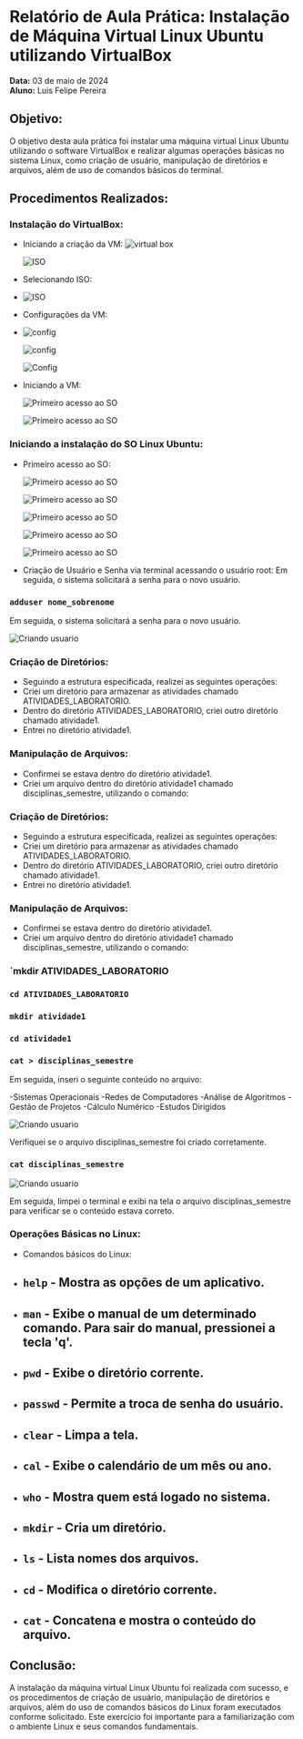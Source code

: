 # Relatório de Aula Prática: Instalação de Máquina Virtual Linux Ubuntu utilizando VirtualBox

**Data:** 03 de maio de 2024  
**Aluno:** Luis Felipe Pereira

## Objetivo:
O objetivo desta aula prática foi instalar uma máquina virtual Linux Ubuntu utilizando o software VirtualBox e realizar algumas operações básicas no sistema Linux, como criação de usuário, manipulação de diretórios e arquivos, além de uso de comandos básicos do terminal.

## Procedimentos Realizados:

### Instalação do VirtualBox:
- Iniciando a criação da VM:
  ![virtual box](img/imagem1.png)
  
    ![ISO](img/imagem2.png)
  
- Selecionando ISO:
- 
  ![ISO](img/imagem3.png)
  
- Configurações da VM:
- 
    ![config](img/imagem4.png)
  
  ![config](img/imagem5.png)
  
    ![Config](img/imagem6.png)
  
- Iniciando a VM:

   ![Primeiro acesso ao SO](img/imagem7.png)

   ![Primeiro acesso ao SO](img/imagem8.png)
  
### Iniciando a instalação do SO Linux Ubuntu:
- Primeiro acesso ao SO:

     ![Primeiro acesso ao SO](img/imagem9.png)

     ![Primeiro acesso ao SO](img/imagem10.png)
  
     ![Primeiro acesso ao SO](img/imagem11.png)
  
     ![Primeiro acesso ao SO](img/imagem12.png)

     ![Primeiro acesso ao SO](img/imagem13.png)

- Criação de Usuário e Senha via terminal acessando o usuário root:
Em seguida, o sistema solicitará a senha para o novo usuário.

### `adduser nome_sobrenome`
Em seguida, o sistema solicitará a senha para o novo usuário.

  ![Criando usuario](img/imagem14.png)
  
### Criação de Diretórios:

- Seguindo a estrutura especificada, realizei as seguintes operações:
- Criei um diretório para armazenar as atividades chamado ATIVIDADES_LABORATORIO.
- Dentro do diretório ATIVIDADES_LABORATORIO, criei outro diretório chamado atividade1.
- Entrei no diretório atividade1.
  
### Manipulação de Arquivos:
- Confirmei se estava dentro do diretório atividade1.
- Criei um arquivo dentro do diretório atividade1 chamado disciplinas_semestre, utilizando o comando:

### Criação de Diretórios:
- Seguindo a estrutura especificada, realizei as seguintes operações:
- Criei um diretório para armazenar as atividades chamado ATIVIDADES_LABORATORIO.
- Dentro do diretório ATIVIDADES_LABORATORIO, criei outro diretório chamado atividade1.
- Entrei no diretório atividade1.

### Manipulação de Arquivos:
- Confirmei se estava dentro do diretório atividade1.
- Criei um arquivo dentro do diretório atividade1 chamado disciplinas_semestre, utilizando o comando:

### `mkdir ATIVIDADES_LABORATORIO

### `cd ATIVIDADES_LABORATORIO`

### `mkdir atividade1`

### `cd atividade1`

### `cat > disciplinas_semestre`

Em seguida, inseri o seguinte conteúdo no arquivo:

-Sistemas Operacionais
-Redes de Computadores
-Análise de Algoritmos
-Gestão de Projetos
-Cálculo Numérico
-Estudos Dirigidos

  ![Criando usuario](img/imagem15.png)

Verifiquei se o arquivo disciplinas_semestre foi criado corretamente.

### `cat disciplinas_semestre`

  ![Criando usuario](img/imagem16.png)

Em seguida, limpei o terminal e exibi na tela o arquivo disciplinas_semestre para verificar se o conteúdo estava correto.

### Operações Básicas no Linux:
- Comandos básicos do Linux:
- ## `help` - Mostra as opções de um aplicativo.
- ## `man` - Exibe o manual de um determinado comando. Para sair do manual, pressionei a tecla 'q'.
- ## `pwd` - Exibe o diretório corrente.
- ## `passwd` - Permite a troca de senha do usuário.
- ## `clear` - Limpa a tela.
- ## `cal` - Exibe o calendário de um mês ou ano.
- ## `who` - Mostra quem está logado no sistema.
- ## `mkdir` - Cria um diretório.
- ## `ls` - Lista nomes dos arquivos.
- ## `cd` - Modifica o diretório corrente.
- ## `cat` - Concatena e mostra o conteúdo do arquivo.

## Conclusão:
A instalação da máquina virtual Linux Ubuntu foi realizada com sucesso, e os procedimentos de criação de usuário, manipulação de diretórios e arquivos, além do uso de comandos básicos do Linux foram executados conforme solicitado. Este exercício foi importante para a familiarização com o ambiente Linux e seus comandos fundamentais.
